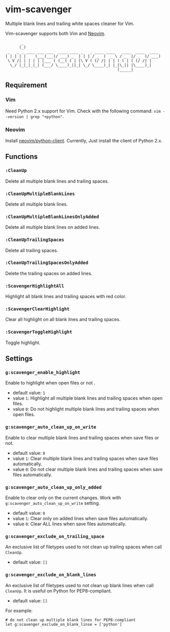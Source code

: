 # vim-scavenger

Multiple blank lines and trailing white spaces cleaner for Vim.

Vim-scavenger supports both Vim and [Neovim](https://neovim.io/).

```
       _
      (_)
 _   _ _ ____ ___ ___  ____ ____ _   _ ____ ____   ____  ____  ____
| | | | |    (___)___)/ ___) _  | | | / _  )  _ \ / _  |/ _  )/ ___)
 \ V /| | | | | |___ ( (__( ( | |\ V ( (/ /| | | ( ( | ( (/ /| |
  \_/ |_|_|_|_| (___/ \____)_||_| \_/ \____)_| |_|\_|| |\____)_|
                                                 (_____|
```

## Requirement

### Vim

Need Python 2.x support for Vim. Check with the following command: `vim --version | grep "+python"`.

### Neovim

Install [neovim/python-client](https://github.com/neovim/python-client). Currently, Just install the client of Python 2.x.

## Functions

### `:CleanUp`

Delete all multiple blank lines and trailing spaces.

### `:CleanUpMultipleBlankLines`

Delete all multiple blank lines.

### `:CleanUpMultipleBlankLinesOnlyAdded`

Delete all multiple blank lines on added lines.

### `:CleanUpTrailingSpaces`

Delete all trailing spaces.

### `:CleanUpTrailingSpacesOnlyAdded`

Delete the trailing spaces on added lines.

### `:ScavengerHighlightAll`

Highlight all blank lines and trailing spaces with red color.

### `:ScavengerClearHighlight`

Clear all highlight on all blank lines and trailing spaces.

### `:ScavengerToggleHighlight`

Toggle highlight.

## Settings

### `g:scavenger_enable_highlight`

Enable to highlight when open files or not .

- default value: `1`
- value `1`: Highlight all multiple blank lines and trailing spaces when open files.
- value `0`: Do not highlight multiple blank lines and trailing spaces when open files.

### `g:scavenger_auto_clean_up_on_write`

Enable to clear multiple blank lines and trailing spaces when save files or not.

- default value: `0`
- value `1`: Clear multiple blank lines and trailing spaces when save files automatically.
- value `0`: Do not clear multiple blank lines and trailing spaces when save files automatically.

### `g:scavenger_auto_clean_up_only_added`

Enable to clear only on the current changes. Work with `g:scavenger_auto_clean_up_on_write` setting.

- default value: `0`
- value `1`: Clear only on added lines when save files automatically.
- value `0`: Clear ALL lines when save files automatically.

### `g:scavenger_exclude_on_trailing_space`

An exclusive list of filetypes used to not clean up trailing spaces when call `CleanUp`.

- default value: `[]`

### `g:scavenger_exclude_on_blank_lines`

An exclusive list of filetypes used to not clean up blank lines when call `CleanUp`. It is useful on Python for PEP8-compliant.

- default value: `[]`

For example:

```
# do not clean up multiple blank lines for PEP8-compliant
let g:scavenger_exclude_on_blank_linse = ['python']
```
